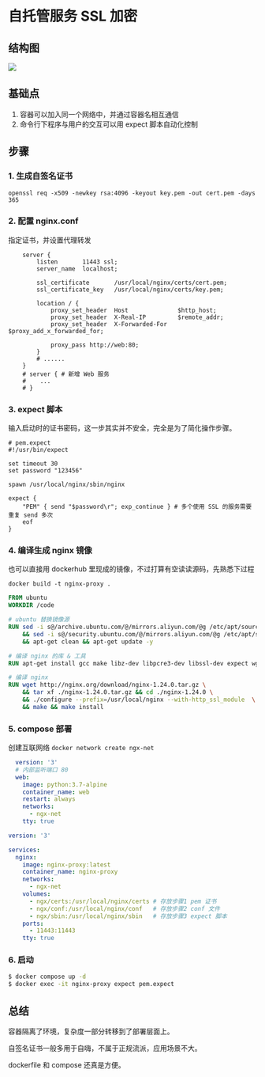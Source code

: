 # 自托管服务 SSL 加密

## 结构图



![](https://pic.imgdb.cn/item/64d0e1231ddac507cc915777.png)

## 基础点

1. 容器可以加入同一个网络中，并通过容器名相互通信
2. 命令行下程序与用户的交互可以用 expect 脚本自动化控制


## 步骤

### 1. 生成自签名证书

```shell
openssl req -x509 -newkey rsa:4096 -keyout key.pem -out cert.pem -days 365
```

### 2. 配置 nginx.conf 

指定证书，并设置代理转发

```shell
    server {
        listen       11443 ssl;
        server_name  localhost;

        ssl_certificate       /usr/local/nginx/certs/cert.pem;
        ssl_certificate_key   /usr/local/nginx/certs/key.pem;

        location / {
            proxy_set_header  Host              $http_host;
            proxy_set_header  X-Real-IP         $remote_addr;
            proxy_set_header  X-Forwarded-For   $proxy_add_x_forwarded_for;

            proxy_pass http://web:80;
        }
        # ......
    }
    # server { # 新增 Web 服务
    #    ...
    # }
```

### 3. expect 脚本

输入启动时的证书密码，这一步其实并不安全，完全是为了简化操作步骤。

```shell
# pem.expect
#!/usr/bin/expect

set timeout 30
set password "123456"

spawn /usr/local/nginx/sbin/nginx

expect {
    "PEM" { send "$password\r"; exp_continue } # 多个使用 SSL 的服务需要重复 send 多次
    eof
}
```

### 4. 编译生成 nginx 镜像 

也可以直接用 dockerhub 里现成的镜像，不过打算有空读读源码，先熟悉下过程

`docker build -t nginx-proxy .`

```dockerfile
FROM ubuntu
WORKDIR /code

# ubuntu 替换镜像源
RUN sed -i s@/archive.ubuntu.com/@/mirrors.aliyun.com/@g /etc/apt/sources.list \
    && sed -i s@/security.ubuntu.com/@/mirrors.aliyun.com/@g /etc/apt/sources.list \
    && apt-get clean && apt-get update -y

# 编译 nginx 的库 & 工具
RUN apt-get install gcc make libz-dev libpcre3-dev libssl-dev expect wget -y

# 编译 nginx
RUN wget http://nginx.org/download/nginx-1.24.0.tar.gz \
    && tar xf ./nginx-1.24.0.tar.gz && cd ./nginx-1.24.0 \
    && ./configure --prefix=/usr/local/nginx --with-http_ssl_module  \
    && make && make install
```

### 5. compose 部署

创建互联网络 `docker network create ngx-net`

```yaml
  version: '3'
  # 内部监听端口 80  
  web:
    image: python:3.7-alpine
    container_name: web
    restart: always
    networks:
      - ngx-net
    tty: true
```


~~~yaml
version: '3'

services:
  nginx:
    image: nginx-proxy:latest
    container_name: nginx-proxy
    networks:
      - ngx-net
    volumes:
      - ngx/certs:/usr/local/nginx/certs # 存放步骤1 pem 证书
      - ngx/conf:/usr/local/nginx/conf   # 存放步骤2 conf 文件
      - ngx/sbin:/usr/local/nginx/sbin   # 存放步骤3 expect 脚本
    ports:
      - 11443:11443
    tty: true
~~~

### 6. 启动
```bash
$ docker compose up -d
$ docker exec -it nginx-proxy expect pem.expect
```

## 总结

容器隔离了环境，复杂度一部分转移到了部署层面上。

自签名证书一般多用于自嗨，不属于正规流派，应用场景不大。

dockerfile 和 compose 还真是方便。
